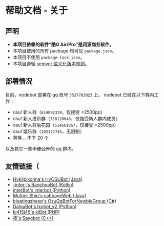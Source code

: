 # 帮助文档 - 关于

## 声明
- **本项目依赖的软件“酷Q Air/Pro”是闭源商业软件。**
- 本项目使用的所有 package 均可见 `package.json`。
- 本项目不使用 `package-lock.json`。
- 本项目遵循 [semver 语义化版本规则](https://semver.org)。

## 部署情况
目前，nodebot 部署在 qq 账号 `3527783823` 上。
nodebot 已经在以下群内工作：
- osu! 新人群（`614892339`，仅接受 <2500pp）
- osu! 新人进阶群（`758120648`，仅接受新人群内成员）
- osu! 新人群后花园（`514661057`，仅接受 >2500pp）
- osu! 娱乐群（`102171745`，无限制）
- 等等... 不下 20 个

以及其它一些~~不便公开的~~ qq 群内。

## 友情链接（
- [Hykilpikonna's HyOSUBot (Java)](https://github.com/HyDevelop/PicqBotX)
- [-inter-'s BanchooBot (Kotlin)](https://github.com/1004121460/BanchooBot)
- [interBot's interbot (Python)](https://github.com/huhuibin147/interbot)
- [Mother Ship's cabbageWeb (Java)](https://github.com/Mother-Ship/cabbageWeb)
- [bleatingsheep's OsuQqBotForNewbieGroup (C#)](https://github.com/bltsheep/OsuQqBotForNewbieGroup)
- [DalouBot's lxybot_v2 (Python)](https://github.com/louxinye/lxybot_v2)
- [kj415j45's kjBot (PHP)](https://github.com/kj415j45/kjBot)
- [夜's Sayobot (C++)](http://sayobot.cn)

